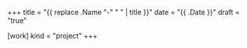 +++
title = "{{ replace .Name "-" " " | title }}"
date = "{{ .Date }}"
draft = "true"

[work]
kind = "project"
+++

